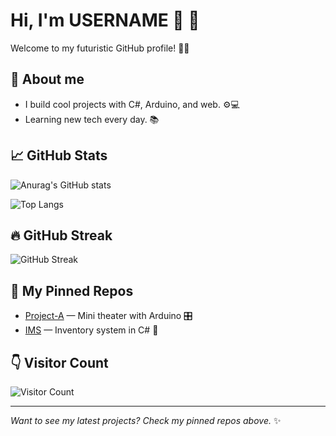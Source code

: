 # Hi, I'm USERNAME 👋 🚀  
Welcome to my futuristic GitHub profile! 🌌✨

## 🔭 About me
- I build cool projects with C#, Arduino, and web. ⚙️💻
- Learning new tech every day. 📚

## 📈 GitHub Stats
![Anurag's GitHub stats](https://github-readme-stats.vercel.app/api?username=USERNAME&show_icons=true&theme=tokyonight&hide_border=true)

![Top Langs](https://github-readme-stats.vercel.app/api/top-langs/?username=USERNAME&layout=compact&theme=tokyonight&hide_border=true)

## 🔥 GitHub Streak
![GitHub Streak](https://github-readme-streak-stats.herokuapp.com/?user=USERNAME&theme=tokyonight&hide_border=true)

## 🧾 My Pinned Repos
<!-- Use GitHub pinned repos in your profile UI, or list here -->
- [Project-A](https://github.com/USERNAME/project-a) — Mini theater with Arduino 🎛️
- [IMS](https://github.com/USERNAME/ims) — Inventory system in C# 🧾

## 👇 Visitor Count
![Visitor Count](https://profile-counter.glitch.me/USERNAME/count.svg)

---

*Want to see my latest projects? Check my pinned repos above.* ✨
